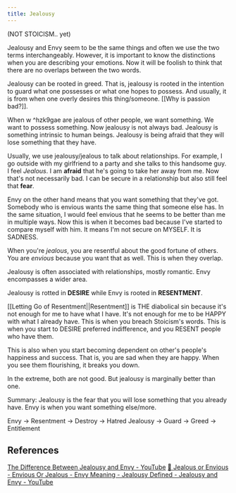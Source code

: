 ```yaml
---
title: Jealousy
---
```


(NOT STOICISM.. yet)

Jealousy and Envy seem to be the same things and often we use the two terms interchangeably. However, it is important to know the distinctions when you are describing your emotions. Now it will be foolish to think that there are no overlaps between the two words.

Jealousy can be rooted in greed. That is, jealousy is rooted in the intention to guard what one possesses or what one hopes to possess. And usually, it is from when one overly desires this thing/someone. [[Why is passion bad?]]. 

When w ^hzk9gae are jealous of other people, we want something. We want to possess something. Now jealousy is not always bad. Jealousy is something intrinsic to human beings. Jealousy is being afraid that they will lose something that they have.

Usually, we use jealousy/jealous to talk about relationships. For example, I go outside with my girlfriend to a party and she talks to this handsome guy. I feel *Jealous*. I am **afraid** that he's going to take her away from me. Now that's not necessarily bad. I can be secure in a relationship but also still feel that **fear**. 

Envy on the other hand means that you want something that they've got. Somebody who is envious wants the same thing that someone else has. In the same situation, I would feel envious that he seems to be better than me in multiple ways. Now this is when it becomes bad because I've started to compare myself with him. It means I'm not secure on MYSELF. It is SADNESS. 

When you're *jealous*, you are resentful about the good fortune of others. You are *envious* because you want that as well. This is when they overlap.

Jealousy is often associated with relationships, mostly romantic. Envy encompasses a wider area. 

Jealousy is rotted in **DESIRE** while Envy is rooted in **RESENTMENT**.

[[Letting Go of Resentment||Resentment]] is THE diabolical sin because it's not enough for me to have what I have. It's not enough for me to be HAPPY with what I already have. This is when you breach Stoicism's words. This is when you start to DESIRE preferred indifference, and you RESENT people who have them. 

This is also when you start becoming dependent on other's people's happiness and success. That is, you are sad when they are happy. When you see them flourishing, it breaks you down.

In the extreme, both are not good. But jealousy is marginally better than one. 

Summary: Jealousy is the fear that you will lose something that you already have. Envy is when you want something else/more.

Envy → Resentment → Destroy → Hatred
Jealousy → Guard → Greed → Entitlement
## References
[The Difference Between Jealousy and Envy - YouTube](https://www.youtube.com/watch?v=WW_H_j7xtWs)
[🔵 Jealous or Envious - Envious Or Jealous - Envy Meaning - Jealousy Defined - Jealousy and Envy - YouTube](https://www.youtube.com/watch?v=wiDP8xrS4d4)